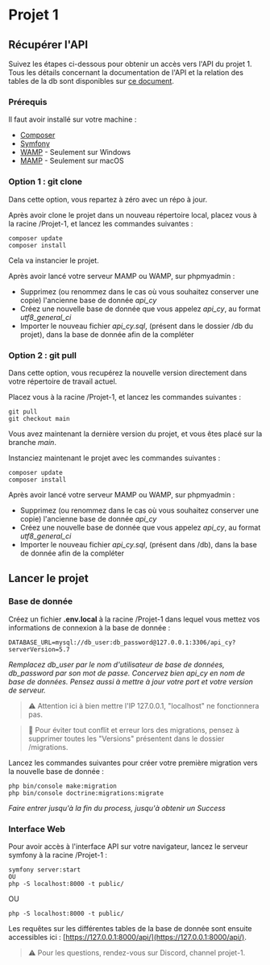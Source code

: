 # Projet 1

## Récupérer l'API

Suivez les étapes ci-dessous pour obtenir un accès vers l'API du projet 1. 
Tous les détails concernant la documentation de l'API et la relation des tables de la db sont disponibles sur [ce document](https://docs.google.com/document/d/1JGb5cFcxdDX0LbYnx0emAiKLOLUVOO7Amn6_KUNiN5c/edit).

### Prérequis

Il faut avoir installé sur votre machine : 

* [Composer](https://getcomposer.org/download/)
* [Symfony](https://symfony.com/download)
* [WAMP](https://www.wampserver.com) - Seulement sur Windows
* [MAMP](https://www.mamp.info/en/downloads/) - Seulement sur macOS

### Option 1 : git clone

Dans cette option, vous repartez à zéro avec un répo à jour. 

Après avoir clone le projet dans un nouveau répertoire local, placez vous à la racine /Projet-1, et lancez les commandes suivantes :

```
composer update
composer install
```
Cela va instancier le projet.

Après avoir lancé votre serveur MAMP ou WAMP, sur phpmyadmin :
* Supprimez (ou renommez dans le cas où vous souhaitez conserver une copie) l'ancienne base de donnée *api_cy*
* Créez une nouvelle base de donnée que vous appelez *api_cy*, au format *utf8_general_ci*
* Importer le nouveau fichier *api_cy.sql*, (présent dans le dossier /db du projet), dans la base de donnée afin de la compléter

### Option 2 : git pull

Dans cette option, vous recupérez la nouvelle version directement dans votre répertoire de travail actuel. 

Placez vous à la racine /Projet-1, et lancez les commandes suivantes :

```
git pull
git checkout main
```
Vous avez maintenant la dernière version du projet, et vous êtes placé sur la branche *main*.

Instanciez maintenant le projet avec les commandes suivantes :

```
composer update
composer install
```

Après avoir lancé votre serveur MAMP ou WAMP, sur phpmyadmin :
* Supprimez (ou renommez dans le cas où vous souhaitez conserver une copie) l'ancienne base de donnée *api_cy*
* Créez une nouvelle base de donnée que vous appelez *api_cy*, au format *utf8_general_ci*
* Importer le nouveau fichier *api_cy.sql*, (présent dans /db), dans la base de donnée afin de la compléter

## Lancer le projet 

### Base de donnée

Créez un fichier **.env.local** à la racine /Projet-1 dans lequel vous mettez vos informations de connexion à la base de donnée :

```
DATABASE_URL=mysql://db_user:db_password@127.0.0.1:3306/api_cy?serverVersion=5.7
```
*Remplacez db_user par le nom d'utilisateur de base de données, db_password par son mot de passe. Concervez bien api_cy en nom de base de données. Pensez aussi à mettre à jour votre port et votre version de serveur.*
> :warning: Attention ici à bien mettre l'IP 127.0.0.1, "localhost" ne fonctionnera pas. 


> :red_circle: Pour éviter tout conflit et erreur lors des migrations, pensez à supprimer toutes les "Versions" présentent dans le dossier /migrations.

Lancez les commandes suivantes pour créer votre première migration vers la nouvelle base de donnée :
```
php bin/console make:migration
php bin/console doctrine:migrations:migrate
```
*Faire entrer jusqu'à la fin du process, jusqu'à obtenir un Success*

### Interface Web

Pour avoir accès à l'interface API sur votre navigateur, lancez le serveur symfony à la racine /Projet-1 :

```
symfony server:start
OU
php -S localhost:8000 -t public/
```
OU
```
php -S localhost:8000 -t public/
```

Les requêtes sur les différentes tables de la base de donnée sont ensuite accessibles ici : [https://127.0.0.1:8000/api/](https://127.0.0.1:8000/api/).

> :warning: Pour les questions, rendez-vous sur Discord, channel projet-1. 
